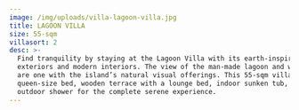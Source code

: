 ```yaml
---
image: /img/uploads/villa-lagoon-villa.jpg
title: LAGOON VILLA
size: 55-sqm
villasort: 2
desc: >-
  Find tranquility by staying at the Lagoon Villa with its earth-inspired
  exteriors and modern interiors. The view of the man-made lagoon and waterfalls
  are one with the island’s natural visual offerings. This 55-sqm villa has a
  queen-size bed, wooden terrace with a lounge bed, indoor sunken tub, and
  outdoor shower for the complete serene experience.
---
```



